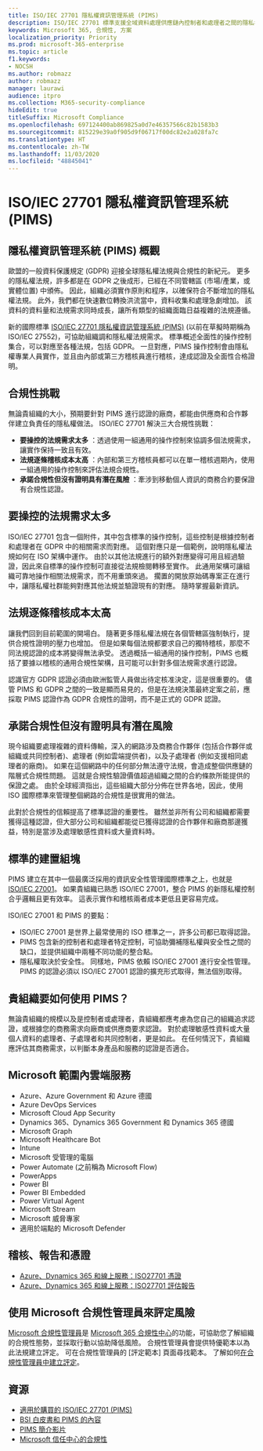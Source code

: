 ```yaml
---
title: ISO/IEC 27701 隱私權資訊管理系統 (PIMS)
description: ISO/IEC 27701 標準支援全域資料處理供應鏈內控制者和處理者之間的隱私權責任和法規合規性。
keywords: Microsoft 365, 合規性, 方案
localization_priority: Priority
ms.prod: microsoft-365-enterprise
ms.topic: article
f1.keywords:
- NOCSH
ms.author: robmazz
author: robmazz
manager: laurawi
audience: itpro
ms.collection: M365-security-compliance
hideEdit: true
titleSuffix: Microsoft Compliance
ms.openlocfilehash: 697124400ab869825a0d7e46357566c82b1583b3
ms.sourcegitcommit: 815229e39a0f905d9f06717f00dc82e2a028fa7c
ms.translationtype: HT
ms.contentlocale: zh-TW
ms.lasthandoff: 11/03/2020
ms.locfileid: "48845041"
---
```

# <a name="isoiec-27701-privacy-information-management-system-pims"></a>ISO/IEC 27701 隱私權資訊管理系統 (PIMS)

## <a name="privacy-information-management-system-pims-overview"></a>隱私權資訊管理系統 (PIMS) 概觀

歐盟的一般資料保護規定 (GDPR) 迎接全球隱私權法規與合規性的新紀元。 更多的隱私權法規，許多都是在 GDPR 之後成形，已經在不同管轄區 (市場/產業，或實體位置) 中頒佈。 因此，組織必須實作原則和程序，以確保符合不斷增加的隱私權法規。 此外，我們都在快速數位轉換洪流當中，資料收集和處理急劇增加。 該資料的資料量和法規需求同時成長，讓所有類型的組織面臨日益複雜的法規遵循。

新的國際標準 [ISO/IEC 27701 隱私權資訊管理系統 (PIMS)](https://www.iso.org/standard/71670.html) (以前在草擬時期稱為 ISO/IEC 27552)，可協助組織調和隱私權法規需求。 標準概述全面性的操作控制集合，可以對應至各種法規，包括 GDPR。 一旦對應，PIMS 操作控制會由隱私權專業人員實作，並且由內部或第三方稽核員進行稽核，達成認證及全面性合格證明。

## <a name="compliance-challenges"></a>合規性挑戰

無論貴組織的大小，預期要針對 PIMS 進行認證的廠商，都能由供應商和合作夥伴建立負責任的隱私權做法。 ISO/IEC 27701 解決三大合規性挑戰：

- **要操控的法規需求太多** ：透過使用一組通用的操作控制來協調多個法規需求，讓實作保持一致且有效。
- **法規逐條稽核成本太高** ：內部和第三方稽核員都可以在單一稽核週期內，使用一組通用的操作控制來評估法規合規性。
- **承諾合規性但沒有證明具有潛在風險** ：牽涉到移動個人資訊的商務合約要保證有合規性認證。

## <a name="too-many-regulatory-requirements-to-juggle"></a>要操控的法規需求太多

ISO/IEC 27701 包含一個附件，其中包含標準的操作控制，這些控制是根據控制者和處理者在 GDPR 中的相關需求而對應。 這個對應只是一個範例，說明隱私權法規如何在 ISO 架構中運作。 由於以其他法規進行的額外對應變得可用且經過驗證，因此來自標準的操作控制可直接從法規檢閱轉移至實作。 此通用架構可讓組織可靠地操作相關法規需求，而不用重頭來過。 擱置的開放原始碼專案正在進行中，讓隱私權社群能夠對應其他法規並驗證現有的對應。 隨時掌握最新資訊。

## <a name="too-costly-to-audit-regulation-by-regulation"></a>法規逐條稽核成本太高

讓我們回到目前範圍的開場白。 隨著更多隱私權法規在各個管轄區強制執行，提供合規性證明的壓力也增加。 但是如果每個法規都要求自己的獨特稽核，那麼不同法規認證的成本將變得無法承受。 透過概括一組通用的操作控制，PIMS 也概括了要據以稽核的通用合規性架構，且可能可以針對多個法規需求進行認證。

認識官方 GDPR 認證必須由歐洲監管人員做出待定核准決定，這是很重要的。 儘管 PIMS 和 GDPR 之間的一致是顯而易見的，但是在法規決策最終定案之前，應採取 PIMS 認證作為 GDPR 合規性的證明，而不是正式的 GDPR 認證。

## <a name="promises-of-compliance-without-proof-is-potentially-risky"></a>承諾合規性但沒有證明具有潛在風險

現今組織要處理複雜的資料傳輸，深入的網路涉及商務合作夥伴 (包括合作夥伴或組織或共同控制者)、處理者 (例如雲端提供者)，以及子處理者 (例如支援相同處理者的廠商)。 如果在這個網路中的任何部分無法遵守法規，會造成整個供應鏈的階層式合規性問題。 這就是合規性驗證價值超過組織之間的合約條款所能提供的保證之處。 由於全球經濟指出，這些組織大部分分佈在世界各地，因此，使用 ISO 國際標準來管理整個網路的合規性是很實用的做法。

此對於合規性的信賴提高了標準認證的重要性。 雖然並非所有公司和組織都需要獲得這種認證，但大部分公司和組織都能從已獲得認證的合作夥伴和廠商那邊獲益，特別是當涉及處理敏感性資料或大量資料時。

## <a name="building-blocks-of-the-standard"></a>標準的建置組塊

PIMS 建立在其中一個最廣泛採用的資訊安全性管理國際標準之上，也就是 [ISO/IEC 27001](offering-iso-27001.md)。 如果貴組織已熟悉 ISO/IEC 27001，整合 PIMS 的新隱私權控制合乎邏輯且更有效率。 這表示實作和稽核兩者成本更低且更容易完成。

ISO/IEC 27001 和 PIMS 的要點：

- ISO/IEC 27001 是世界上最常使用的 ISO 標準之一，許多公司都已取得認證。
- PIMS 包含新的控制者和處理者特定控制，可協助彌補隱私權與安全性之間的缺口，並提供組織中兩種不同功能的整合點。
- 隱私權取決於安全性。 同樣地，PIMS 依賴 ISO/IEC 27001 進行安全性管理。 PIMS 的認證必須以 ISO/IEC 27001 認證的擴充形式取得，無法個別取得。

## <a name="what-should-your-organization-do-with-pims"></a>貴組織要如何使用 PIMS？

無論貴組織的規模以及是控制者或處理者，貴組織都應考慮為您自己的組織追求認證，或根據您的商務需求向廠商或供應商要求認證。 對於處理敏感性資料或大量個人資料的處理者、子處理者和共同控制者，更是如此。 在任何情況下，貴組織應評估其商務需求，以判斷本身產品和服務的認證是否適合。

## <a name="microsoft-in-scope-cloud-services"></a>Microsoft 範圍內雲端服務

- Azure、Azure Government 和 Azure 德國
- Azure DevOps Services
- Microsoft Cloud App Security
- Dynamics 365、Dynamics 365 Government 和 Dynamics 365 德國
- Microsoft Graph
- Microsoft Healthcare Bot
- Intune
- Microsoft 受管理的電腦
- Power Automate (之前稱為 Microsoft Flow)
- PowerApps
- Power BI
- Power BI Embedded
- Power Virtual Agent
- Microsoft Stream
- Microsoft 威脅專家
- 適用於端點的 Microsoft Defender

## <a name="audits-reports-and-certificates"></a>稽核、報告和憑證

- [Azure、Dynamics 365 和線上服務：ISO27701 憑證](https://aka.ms/azureiso27701cert)
- [Azure、Dynamics 365 和線上服務：ISO27701 評估報告](https://aka.ms/azureiso27701report)

## <a name="use-microsoft-compliance-manager-to-assess-your-risk"></a>使用 Microsoft 合規性管理員來評定風險

[Microsoft 合規性管理員](compliance-manager.md)是 [Microsoft 365 合規性中心](microsoft-365-compliance-center.md)的功能，可協助您了解組織的合規性態勢，並採取行動以協助降低風險。 合規性管理員會提供特優範本以為此法規建立評定。 可在合規性管理員的 [評定範本] 頁面尋找範本。 了解如何[在合規性管理員中建立評定](compliance-manager-assessments.md)。

## <a name="resources"></a>資源

- [適用於購買的 ISO/IEC 27701 (PIMS)](https://www.iso.org/standard/71670.html)
- [BSI 白皮書和 PIMS 的內容](https://www.bsigroup.com/globalassets/localfiles/en-gb/data-protection/bsi_privacy_matters_white_paper-web.pdf)
- [PIMS 簡介影片](https://www.microsoft.com/videoplayer/embed/RE3uaQJ)
- [Microsoft 信任中心的合規性](https://www.microsoft.com/trust-center/compliance/compliance-overview)
